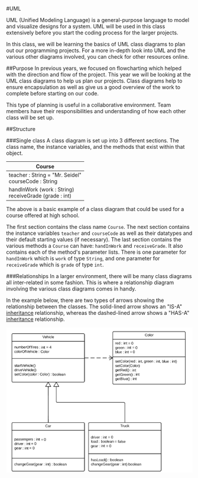 #UML

UML (Unified Modeling Language) is a general-purpose language to model and visualize designs for a system.  UML will be used in this class extensively before you start the coding process for the larger projects.

In this class, we will be learning the basics of UML class diagrams to plan out our programming projects.  For a more in-depth look into UML and the various other diagrams involved, you can check for other resources online.

##Purpose
In previous years, we focused on flowcharting which helped with the direction and flow of the project.  This year we will be looking at the UML class diagrams to help us plan our projects.  Class diagrams help to ensure encapsulation as well as give us a good overview of the work to complete before starting on our code.

This type of planning is useful in a collaborative environment.  Team members have their responsibilities and understanding of how each other class will be set up.

##Structure

###Single class
A class diagram is set up into 3 different sections.  The class name, the instance variables, and the methods that exist within that object.

| Course |
|------|
|teacher : String = "Mr. Seidel" <br/> courseCode : String |
|handInWork (work : String) <br/> receiveGrade (grade : int) |

The above is a basic example of a class diagram that could be used for a course offered at high school.

The first section contains the class name `Course`.  The next section contains the instance variables `teacher` and `courseCode` as well as their datatypes and their default starting values (if necessary).  The last section contains the various methods a `Course` can have: `handInWork` and `receiveGrade`.  It also contains each of the method's parameter lists.  There is one parameter for `handInWork` which is `work` of type `String`, and one parameter for `receiveGrade` which is `grade` of type `int`.

###Relationships
In a larger environment, there will be many class diagrams all inter-related in some fashion.  This is where a relationship diagram involving the various class diagrams comes in handy.

In the example below, there are two types of arrows showing the relationship between the classes.  The solid-lined arrow shows an "IS-A" [inheritance](./inheritance.md) relationship, whereas the dashed-lined arrow shows a "HAS-A" [inheritance](./inheritance.md) relationship.

![Alt text](./img/uml_relationship_example.png)